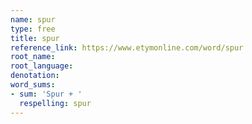 ```yaml
---
name: spur
type: free
title: spur
reference_link: https://www.etymonline.com/word/spur
root_name: 
root_language: 
denotation: 
word_sums:
- sum: 'Spur + '
  respelling: spur
---
```


